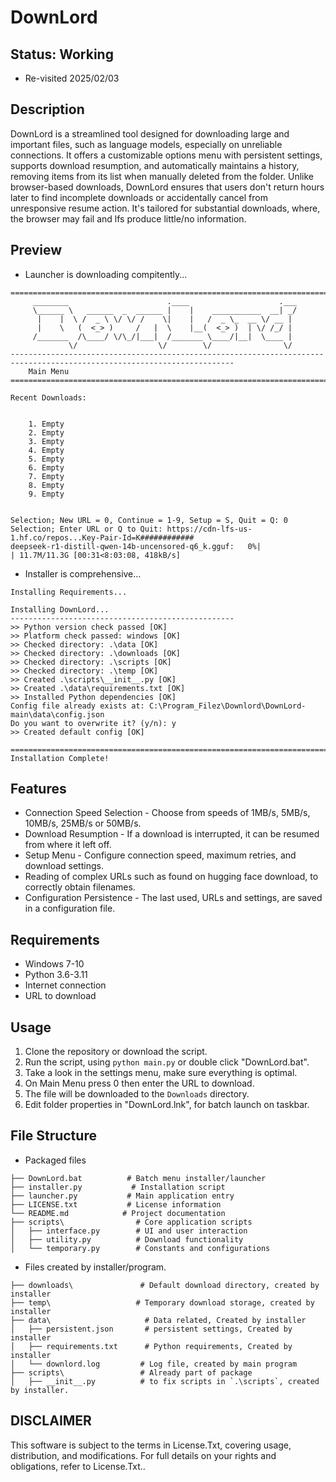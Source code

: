 # DownLord
## Status: Working
- Re-visited 2025/02/03

## Description
DownLord is a streamlined tool designed for downloading large and important files, such as language models, especially on unreliable connections. It offers a customizable options menu with persistent settings, supports download resumption, and automatically maintains a history, removing items from its list when manually deleted from the folder. Unlike browser-based downloads, DownLord ensures that users don't return hours later to find incomplete downloads or accidentally cancel from unresponsive resume action. It's tailored for substantial downloads, where, the browser may fail and lfs produce little/no information.

## Preview
- Launcher is downloading compitently...
```
========================================================================================================================
     ________                      .____                    .___
     \______ \   ______  _  ______ |    |    ___________  __| _/
      |    |  \ /  _ \ \/ \/ /    \|    |   /  _ \_  __ \/ __ |
      |    \   (  <_> )     /   |  \    |__(  <_> )  | \/ /_/ |
     /_______  /\____/ \/\_/|___|  /_______ \____/|__|  \____ |
             \/                  \/        \/                \/
------------------------------------------------------------------------------------------------------------------------
    Main Menu
========================================================================================================================

Recent Downloads:


    1. Empty
    2. Empty
    3. Empty
    4. Empty
    5. Empty
    6. Empty
    7. Empty
    8. Empty
    9. Empty


Selection; New URL = 0, Continue = 1-9, Setup = S, Quit = Q: 0
Selection; Enter URL or Q to Quit: https://cdn-lfs-us-1.hf.co/repos...Key-Pair-Id=K############
deepseek-r1-distill-qwen-14b-uncensored-q6_k.gguf:   0%|                         | 11.7M/11.3G [00:31<8:03:08, 418kB/s]
```
- Installer is comprehensive...
```
Installing Requirements...

Installing DownLord...
--------------------------------------------------
>> Python version check passed [OK]
>> Platform check passed: windows [OK]
>> Checked directory: .\data [OK]
>> Checked directory: .\downloads [OK]
>> Checked directory: .\scripts [OK]
>> Checked directory: .\temp [OK]
>> Created .\scripts\__init__.py [OK]
>> Created .\data\requirements.txt [OK]
>> Installed Python dependencies [OK]
Config file already exists at: C:\Program_Filez\Downlord\DownLord-main\data\config.json
Do you want to overwrite it? (y/n): y
>> Created default config [OK]

========================================================================================================================
Installation Complete!
```


## Features
- Connection Speed Selection - Choose from speeds of 1MB/s, 5MB/s, 10MB/s, 25MB/s or 50MB/s.
- Download Resumption - If a download is interrupted, it can be resumed from where it left off.
- Setup Menu - Configure connection speed, maximum retries, and download settings.
- Reading of complex URLs such as found on hugging face download, to correctly obtain filenames.
- Configuration Persistence - The last used, URLs and settings, are saved in a configuration file.

## Requirements
- Windows 7-10 
- Python 3.6-3.11
- Internet connection
- URL to download

## Usage
1. Clone the repository or download the script.
2. Run the script, using `python main.py` or double click "DownLord.bat".
3. Take a look in the settings menu, make sure everything is optimal.
4. On Main Menu press 0 then enter the URL to download.
5. The file will be downloaded to the `Downloads` directory.
6. Edit folder properties in "DownLord.lnk", for batch launch on taskbar.

## File Structure
- Packaged files
```
├── DownLord.bat          # Batch menu installer/launcher
├── installer.py           # Installation script
├── launcher.py           # Main application entry
├── LICENSE.txt           # License information
└── README.md            # Project documentation
├── scripts\                # Core application scripts
│   ├── interface.py        # UI and user interaction
│   ├── utility.py          # Download functionality
│   └── temporary.py        # Constants and configurations
```
- Files created by installer/program.
```
├── downloads\               # Default download directory, created by installer
├── temp\                   # Temporary download storage, created by installer
├── data\                     # Data related, Created by installer
│   ├── persistent.json       # persistent settings, Created by installer
│   ├── requirements.txt      # Python requirements, Created by installer
│   └── downlord.log         # Log file, created by main program
├── scripts\                 # Already part of package
│   ├── __init__.py          # to fix scripts in `.\scripts`, created by installer.
```

## DISCLAIMER
This software is subject to the terms in License.Txt, covering usage, distribution, and modifications. For full details on your rights and obligations, refer to License.Txt..
